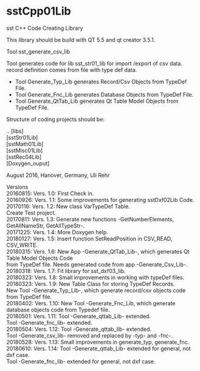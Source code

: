 # sstCpp01Lib
sst C++ Code Creating Library

This library should be build with QT 5.5 and qt creator 3.5.1.

Tool sst_generate_csv_lib

Tool generates code for lib sst_str01_lib for import /export of csv data.
record definition comes from file with type def data.

- Tool Generate_Typ_Lib generates Record/Csv Objects from TypeDef File.
- Tool Generate_Fnc_Lib generates Database Objects from TypeDef File.
- Tool Generate_QtTab_Lib generates Qt Table Model Objects from TypeDef File.

Structure of coding projects should be:

.. [libs] <BR>
   [sstStr01Lib] <BR>
   [sstMath01Lib] <BR>
   [sstMisc01Lib] <BR>
   [sstRec04Lib] <BR>
   [Doxygen_ouput] <BR>

August 2016, Hanover, Germany, Uli Rehr

Versions <BR>
20160815: Vers. 1.0: First Check in. <BR>
20160926: Vers. 1.1: Some improvements for generating sstDxf02Lib Code. <BR>
20170116: Vers. 1.2: New class VarTypeDef Table. <BR>
                     Create Test project. <BR>
20170811: Vers. 1.3: Generate new functions -GetNumberElements, GetAllNameStr, GetAllTypeStr-. <BR>
20171225: Vers. 1.4: More Doxygen help. <BR>
20180127: Vers. 1.5: Insert function SetReadPosition in CSV_READ, CSV_WRITE.  <BR>
20180315: Vers. 1.6: New App -Generate_QtTab_Lib-, which generates Qt Table Model Objects Code <BR>
                     from TypeDef file. Needs generated code from app -Generate_Csv_Lib-.  <BR>
20180318: Vers. 1.7: Fit library for sst_dxf03_lib. <BR>
20180323: Vers. 1.8: Small improvements in working with typeDef files. <BR>
20180323: Vers. 1.9: New Table Class for storing TypeDef Records. <BR>
                     New Tool -Generate_Typ_Lib-, which generate record/csv objects code from TypeDef file. <BR>
20180402: Vers. 1.10: New Tool -Generate_Fnc_Lib, which generate database objects code from Typedef file. <BR>
20180501: Vers. 1.11: Tool -Generate_qttab_Lib- extended. <BR>
                      Tool -Generate_fnc_lib- extended. <BR>
20180504: Vers. 1.12: Tool -Generate_qttab_lib- extended. <BR>
                      Tool -Generate_csv_lib- removed and replaced by -typ- and -fnc-. <BR>
20180528: Vers. 1.13: Small improvements in generate_typ, generate_fnc. <BR>
20180610: Vers. 1.14: Tool -Generate_qttab_Lib- extended for general, not dxf case. <BR>
                      Tool -Generate_fnc_lib- extended for general, not dxf case. <BR>

